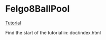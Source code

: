 # Felgo8BallPool
[Tutorial](https://htmlpreview.github.io/?https://github.com/atiemark/Felgo8BallPool/blob/main/doc/index.html)

Find the start of the tutorial in: doc/index.html
